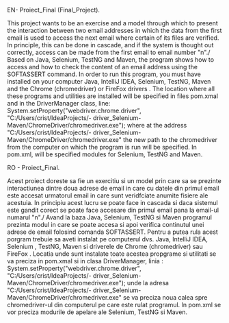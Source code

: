 EN- Proiect_Final (Final_Project).  

This project wants to be an exercise and a model through which to present the interaction between two email addresses in which the data from the first email is used to access the next email where certain of its files are verified.
In principle, this can be done in cascade, and if the system is thought out correctly, access can be made from the first email to email number "n"./
Based on Java, Selenium, TestNG and Maven, the program shows how to access and how to check the content of an email address using the SOFTASSERT command.
In order to run this program, you must have installed on your computer  Java, IntelliJ IDEA, Selenium, TestNG, Maven and the Chrome (chromedriver) or FireFox drivers .
The location where all these programs and utilities are installed will be specified in files pom.xmal and in the DriverManager class, line:
System.setProperty("webdriver.chrome.driver", "C:/Users/crist/IdeaProjects/- driver_Selenium-Maven/ChromeDriver/chromedriver.exe");
where at the address "C:/Users/crist/IdeaProjects/- driver_Selenium-Maven/ChromeDriver/chromedriver.exe" the new path to the chromedriver from the computer on which the program is run will be specified.
In pom.xml, will be specified modules for Selenium, TestNG and Maven.

RO - Proiect_Final.  

Acest proiect doreste sa fie un exercitiu si un model prin care sa se prezinte interactiunea dintre doua adrese de email in care cu datele din primul email este accesat urmatorul email in care sunt veridfciate anumite fisiere ale acestuia.
In principiu acest lucru se poate face in cascada si daca sistemul este gandit corect se poate face accesare din primul email pana la email-ul numarul "n"./
Avand la baza Java, Selenium, TestNG si Maven programul prezinta modul in care se poate accesa si apoi verifica continutul unei adrese de email folosind comanda SOFTASSERT.
Pentru a putea rula acest porgram trebuie sa aveti instalat pe computerul dvs. Java, IntelliJ IDEA, Selenium , TestNG, Maven si driverele de Chrome (chromedriver) sau FireFox . 
Locatia unde sunt instalate toate acestea propgrame si utilitati se va preciza in pom.xmal si in clasa DriverManager, linia  :
System.setProperty("webdriver.chrome.driver", "C:/Users/crist/IdeaProjects/- driver_Selenium-Maven/ChromeDriver/chromedriver.exe");
unde la adresa "C:/Users/crist/IdeaProjects/- driver_Selenium-Maven/ChromeDriver/chromedriver.exe" se va preciza noua calea spre chromedriver-ul din computerul pe care este rulat programul.
In pom.xml se vor preciza modurile de apelare ale Selenium, TestNG si Maven.
